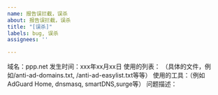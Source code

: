 ```yaml
---
name: 报告误拦截，误杀
about: 报告误拦截，误杀
title: "[误杀]"
labels: bug, 误杀
assignees: ''

---
```


域名：ppp.net
发生时间：xxx年xx月xx日
使用的列表： （具体的文件，例如/anti-ad-domains.txt, /anti-ad-easylist.txt等等）
使用的工具：（例如AdGuard Home, dnsmasq, smartDNS,surge等）
问题描述：<!-- 有附加截图更佳-->
